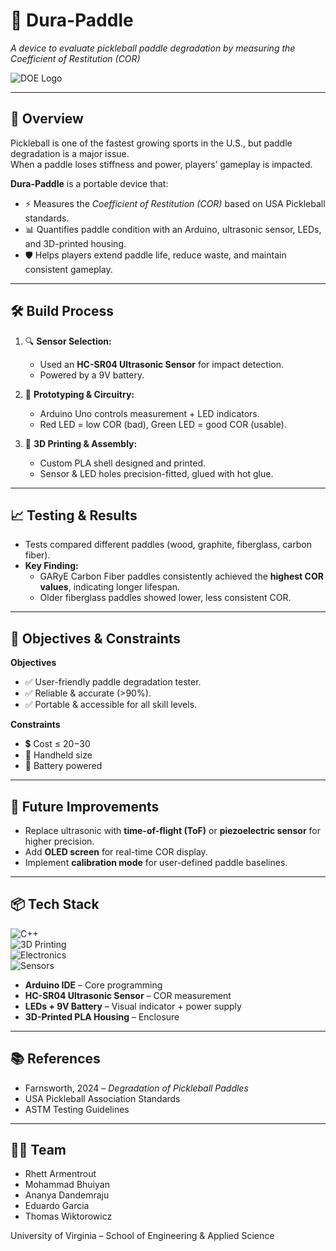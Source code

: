 # 🏓 Dura-Paddle  
*A device to evaluate pickleball paddle degradation by measuring the Coefficient of Restitution (COR)*  

![DOE Logo]([https://upload.wikimedia.org/wikipedia/en/thumb/7/7c/University_of_Virginia_logo.svg/2560px-University_of_Virginia_logo.svg.png](https://cdn.freebiesupply.com/logos/large/2x/us-department-of-energy-logo-png-transparent.png))  

---

## 📖 Overview  
Pickleball is one of the fastest growing sports in the U.S., but paddle degradation is a major issue.  
When a paddle loses stiffness and power, players’ gameplay is impacted.  

**Dura-Paddle** is a portable device that:  
- ⚡ Measures the *Coefficient of Restitution (COR)* based on USA Pickleball standards.  
- 📊 Quantifies paddle condition with an Arduino, ultrasonic sensor, LEDs, and 3D-printed housing.  
- 🛡️ Helps players extend paddle life, reduce waste, and maintain consistent gameplay.  

---

## 🛠️ Build Process  
1. 🔍 **Sensor Selection:**  
   - Used an **HC-SR04 Ultrasonic Sensor** for impact detection.  
   - Powered by a 9V battery.  

2. 🧰 **Prototyping & Circuitry:**  
   - Arduino Uno controls measurement + LED indicators.  
   - Red LED = low COR (bad), Green LED = good COR (usable).  

3. 🧾 **3D Printing & Assembly:**  
   - Custom PLA shell designed and printed.  
   - Sensor & LED holes precision-fitted, glued with hot glue.  

---

## 📈 Testing & Results  
- Tests compared different paddles (wood, graphite, fiberglass, carbon fiber).  
- **Key Finding:**  
  - GARyE Carbon Fiber paddles consistently achieved the **highest COR values**, indicating longer lifespan.  
  - Older fiberglass paddles showed lower, less consistent COR.  

---

## 🎯 Objectives & Constraints  
**Objectives**  
- ✅ User-friendly paddle degradation tester.  
- ✅ Reliable & accurate (>90%).  
- ✅ Portable & accessible for all skill levels.  

**Constraints**  
- 💲 Cost ≤ $20-$30  
- 🤚 Handheld size  
- 🔋 Battery powered  

---

## 🚀 Future Improvements  
- Replace ultrasonic with **time-of-flight (ToF)** or **piezoelectric sensor** for higher precision.  
- Add **OLED screen** for real-time COR display.  
- Implement **calibration mode** for user-defined paddle baselines.  

---

## 📦 Tech Stack  
![C++](https://img.shields.io/badge/Arduino-C++-blue?logo=arduino)  
![3D Printing](https://img.shields.io/badge/3D--Printing-PLA-orange?logo=3dprint)  
![Electronics](https://img.shields.io/badge/Electronics-Arduino%20Uno-green?logo=arduino)  
![Sensors](https://img.shields.io/badge/Sensors-Ultrasonic-yellow)  

- **Arduino IDE** – Core programming  
- **HC-SR04 Ultrasonic Sensor** – COR measurement  
- **LEDs + 9V Battery** – Visual indicator + power supply  
- **3D-Printed PLA Housing** – Enclosure  

---

## 📚 References  
- Farnsworth, 2024 – *Degradation of Pickleball Paddles*  
- USA Pickleball Association Standards  
- ASTM Testing Guidelines  

---

## 👩‍💻 Team  
- Rhett Armentrout  
- Mohammad Bhuiyan  
- Ananya Dandemraju  
- Eduardo Garcia  
- Thomas Wiktorowicz  

University of Virginia – School of Engineering & Applied Science  
